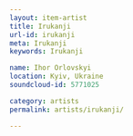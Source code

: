 ```yaml
---
layout: item-artist
title: Irukanji
url-id: irukanji
meta: Irukanji
keywords: Irukanji

name: Ihor Orlovskyi
location: Kyiv, Ukraine
soundcloud-id: 5771025

category: artists
permalink: artists/irukanji/

---
```




